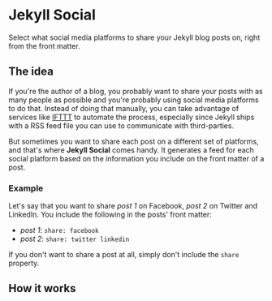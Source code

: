 # Jekyll Social
Select what social media platforms to share your Jekyll blog posts on, right from the front matter.

## The idea
If you're the author of a blog, you probably want to share your posts with as many people as possible and you're probably using social media platforms to do that. Instead of doing that manually, you can take advantage of services like [IFTTT](https://ifttt.com/) to automate the process, especially since Jekyll ships with a RSS feed file you can use to communicate with third-parties.

But sometimes you want to share each post on a different set of platforms, and that's where **Jekyll Social** comes handy. It generates a feed for each social platform based on the information you include on the front matter of a post.

### Example
Let's say that you want to share *post 1* on Facebook, *post 2* on Twitter and LinkedIn. You include the following in the posts' front matter:

- *post 1*: `share: facebook`
- *post 2*: `share: twitter linkedin`

If you don't want to share a post at all, simply don't include the `share` property.

## How it works
